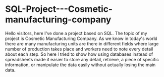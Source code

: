 # SQL-Project---Cosmetic-manufacturing-company
Hello visitors, here I've done a project based on SQL. The topic of my project is Cosmetic Manufacturing Company. As we know in today's world there are many manufacturing units are there in different fields where large number of production takes place and workers need to note every detail about each step. So here I tried to show how using databases instead of spreadsheets made it easier to store any detail, retrieve, a piece of specific information, or manipulate the data easily without actually losing the main data.
